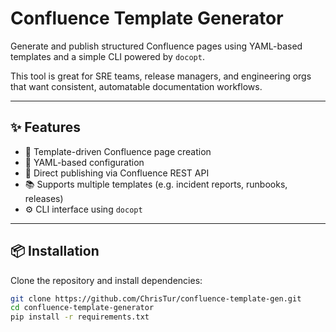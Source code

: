 # Confluence Template Generator

Generate and publish structured Confluence pages using YAML-based templates and a simple CLI powered by `docopt`.

This tool is great for SRE teams, release managers, and engineering orgs that want consistent, automatable documentation workflows.

---

## ✨ Features

- 🔧 Template-driven Confluence page creation
- 🧾 YAML-based configuration
- 🚀 Direct publishing via Confluence REST API
- 📚 Supports multiple templates (e.g. incident reports, runbooks, releases)
- ⚙️ CLI interface using `docopt`

---

## 📦 Installation

Clone the repository and install dependencies:

```bash
git clone https://github.com/ChrisTur/confluence-template-gen.git
cd confluence-template-generator
pip install -r requirements.txt
